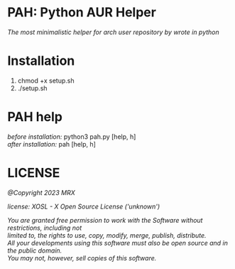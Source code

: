 # PAH: Python AUR Helper
*The most minimalistic helper for arch user repository by wrote in python*


Installation
=============
1. chmod +x setup.sh
2. ./setup.sh


PAH help
============
*before installation:* python3 pah.py [help, h]  
*after installation:* pah [help, h]


LICENSE
============
*@Copyright 2023 MRX*  
  
*license: XOSL - X Open Source License ('unknown')*  
  
*You are granted free permission to work with the Software without restrictions, including not*  
*limited to, the rights to use, copy, modify, merge, publish, distribute.*  
*All your developments using this software must also be open source and in the public domain.*  
*You may not, however, sell copies of this software.*
  



